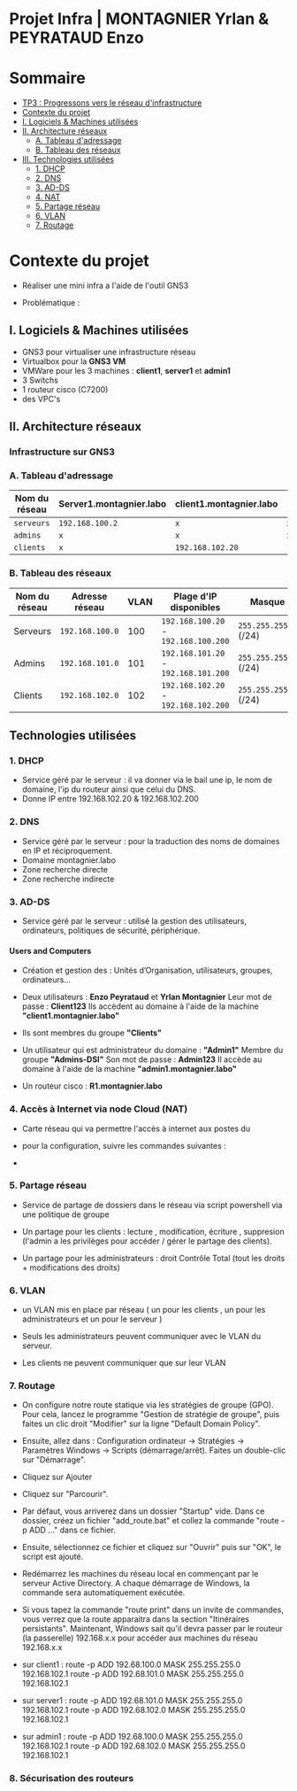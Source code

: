 # Projet Infra | MONTAGNIER Yrlan & PEYRATAUD Enzo

# Sommaire

- [TP3 : Progressons vers le réseau d'infrastructure](#tp3--progressons-vers-le-réseau-dinfrastructure)
- [Contexte du projet](#contexte-du-projet)
- [I. Logiciels & Machines utilisées](#i-outils-utilisés)
- [II. Architecture réseaux](#ii-architecture-réseaux)
  - [A. Tableau d'adressage](#a-tableau-d'adressage)
  - [B. Tableau des réseaux](#b-tableau-des-réseaux)
- [III. Technologies utilisées](#iii-technologies-utilisées)
  - [1. DHCP](#1-dhcp)
  - [2. DNS](#2-dns)
  - [3. AD-DS](#3-ad-ds)
  - [4. NAT](#4-nat)
  - [5. Partage réseau](#5-partage-réseau)
  - [6. VLAN](#6-vlan)
  - [7. Routage](#7-routage)

# Contexte du projet

- Réaliser une mini infra a l'aide de l'outil GNS3 

- Problématique :


## I. Logiciels & Machines utilisées

- GNS3 pour virtualiser une infrastructure réseau
- Virtualbox pour la **GNS3 VM** 
- VMWare pour les 3 machines : **client1**, **server1** et **admin1**
- 3 Switchs
- 1 routeur cisco (C7200)
- des VPC's

## II. Architecture réseaux

### Infrastructure sur GNS3


### A. Tableau d'adressage

| Nom du réseau | Server1.montagnier.labo | client1.montagnier.labo | VPC 1            | VPC 2            |
| ------------- | ----------------------- | :---------------------- | ---------------- | ---------------- |
| `serveurs`    | `192.168.100.2`         | `x`                     | `x`              | `x`              |
| `admins`      | `x`                     | `x`                     | `x`              | `x`              |
| `clients`     | `x`                     | `192.168.102.20`        | `192.168.102.21` | `192.168.102.22` |

### B. Tableau des réseaux

| Nom du réseau | Adresse réseau  | VLAN | Plage d'IP disponibles               | Masque                | Routeur (`R1`)  | Adresse broadcast |
| ------------- | --------------- | ---- | ------------------------------------ | --------------------- | --------------- | ----------------- |
| Serveurs      | `192.168.100.0` | 100  | `192.168.100.20` - `192.168.100.200` | `255.255.255.0` (/24) | `192.168.100.1` | `192.168.100.255` |
| Admins        | `192.168.101.0` | 101  | `192.168.101.20` - `192.168.101.200` | `255.255.255.0` (/24) | `192.168.101.1` | `192.168.101.255` |
| Clients       | `192.168.102.0` | 102  | `192.168.102.20` - `192.168.102.200` | `255.255.255.0` (/24) | `192.168.102.1` | `192.168.102.255` |

## Technologies utilisées

### 1. DHCP

- Service géré par le serveur : il va donner via le bail une ip, le nom de domaine, l'ip du routeur ainsi que celui du DNS.
- Donne IP entre 192.168.102.20 & 192.168.102.200

### 2. DNS

- Service géré par le serveur : pour la traduction des noms de domaines en IP et réciproquement.
- Domaine montagnier.labo
- Zone recherche directe
- Zone recherche indirecte

### 3. AD-DS

- Service géré par le serveur : utilisé la gestion des utilisateurs, ordinateurs, politiques de sécurité, périphérique.

#### Users and Computers

- Création et gestion des : Unités d’Organisation, utilisateurs, groupes, ordinateurs...

- Deux utilisateurs : **Enzo Peyrataud** et **Yrlan Montagnier**
  Leur mot de passe : **Client123**
  Ils accèdent au domaine à l'aide de la machine **"client1.montagnier.labo"**

- Ils sont membres du groupe **"Clients"**

- Un utilisateur qui est administrateur du domaine : **"Admin1"**
  Membre du groupe **"Admins-DSI"**
  Son mot de passe : **Admin123**
  Il accède au domaine à l'aide de la machine **"admin1.montagnier.labo"**
  
- Un routeur cisco : **R1.montagnier.labo**

### 4. Accès à Internet via node Cloud (NAT)

- Carte réseau qui va permettre l'accès à internet aux postes du 

- pour la configuration, suivre les commandes suivantes :

-

### 5. Partage réseau

- Service de partage de dossiers dans le réseau via script powershell via une politique de groupe

- Un partage pour les clients : lecture , modification, écriture , suppresion (l'admin a les privilèges pour accéder / gérer le partage des clients).

- Un partage pour les administrateurs : droit Contrôle Total (tout les droits + modifications des droits)

### 6. VLAN

- un VLAN mis en place par réseau ( un pour les clients , un pour les administrateurs et un pour le serveur )

- Seuls les administrateurs peuvent communiquer avec le VLAN du serveur.

- Les clients ne peuvent communiquer que sur leur VLAN

### 7. Routage
- On configure notre route statique via les stratégies de groupe (GPO).
Pour cela, lancez le programme "Gestion de stratégie de groupe", puis faites un clic droit "Modifier" sur la ligne "Default Domain Policy".
- Ensuite, allez dans : Configuration ordinateur -> Stratégies -> Paramètres Windows -> Scripts (démarrage/arrêt).
Faites un double-clic sur "Démarrage".
- Cliquez sur Ajouter
- Cliquez sur "Parcourir".
- Par défaut, vous arriverez dans un dossier "Startup" vide.
Dans ce dossier, créez un fichier "add_route.bat" et collez la commande "route -p ADD ..." dans ce fichier.

- Ensuite, sélectionnez ce fichier et cliquez sur "Ouvrir" puis sur "OK", le script est ajouté.

- Redémarrez les machines du réseau local en commençant par le serveur Active Directory.
A chaque démarrage de Windows, la commande sera automatiquement exécutée.

- Si vous tapez la commande "route print" dans un invite de commandes, vous verrez que la route apparaitra dans la section "Itinéraires persistants".
Maintenant, Windows sait qu'il devra passer par le routeur (la passerelle) 192.168.x.x pour accéder aux machines du réseau 192.168.x.x

- sur client1 :
route -p ADD 192.68.100.0 MASK 255.255.255.0 192.168.102.1
route -p ADD 192.68.101.0 MASK 255.255.255.0 192.168.102.1

- sur server1 :
route -p ADD 192.68.101.0 MASK 255.255.255.0 192.168.102.1
route -p ADD 192.68.102.0 MASK 255.255.255.0 192.168.102.1

- sur admin1 :
route -p ADD 192.68.100.0 MASK 255.255.255.0 192.168.102.1
route -p ADD 192.68.102.0 MASK 255.255.255.0 192.168.102.1

### 8. Sécurisation des routeurs

